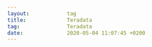 ```yaml
---
layout:            tag
title:             Teradata
tag:               Teradata
date:              2020-05-04 11:07:45 +0200
---
```

